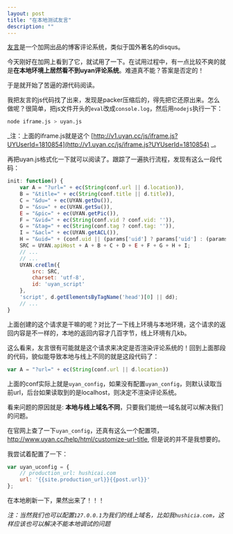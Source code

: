 ```yaml
---
layout: post
title: "在本地测试友言"
description: ""
---
```


[友言](http://www.uyan.cc/)是一个加网出品的博客评论系统，类似于国外著名的disqus。

今天刚好在加网上看到了它，就试用了一下。在试用过程中，有一点比较不爽的就是**在本地环境上居然看不到uyan评论系统**。难道真不能？答案是否定的！

于是就开始了苦逼的源代码阅读。

我把友言的js代码找了出来，发现是packer压缩后的，得先把它还原出来。怎么做呢？很简单，把js文件开头的`eval`改成`console.log`，然后用`nodejs`执行一下：

```bash
node iframe.js > uyan.js
```

_注：上面的iframe.js就是这个
[http://v1.uyan.cc/js/iframe.js?UYUserId=1810854](http://v1.uyan.cc/js/iframe.js?UYUserId=1810854)  _。

再把uyan.js格式化一下就可以阅读了。跟踪了一遍执行流程，发现有这么一段代码：

```javascript
init: function() {
    var A = "?url=" + ec(String(conf.url || d.location)),
    B = "&title=" + ec(String(conf.title || d.title)),
    C = "&du=" + ec(UYAN.getDu()),
    D = "&su=" + ec(UYAN.getSu()),
    E = "&pic=" + ec(UYAN.getPic()),
    F = "&vid=" + ec(String(conf.vid ? conf.vid: '')),
    G = "&tag=" + ec(String(conf.tag ? conf.tag: '')),
    I = "&acl=" + ec(UYAN.getACL()),
    H = "&uid=" + (conf.uid || (params['uid'] ? params['uid'] : (params['UYUserId'] ? params['UYUserId'] : ''))),
    SRC = UYAN.apiHost + A + B + C + D + E + F + G + H + I; 
    // ...
    // ...
    UYAN.creElm({
        src: SRC,
        charset: 'utf-8',
        id: 'uyan_script'
    },
    'script', d.getElementsByTagName('head')[0] || dd);
    // ...
}
```

上面创建的这个请求是干嘛的呢？对比了一下线上环境与本地环境，这个请求的返回内容是不一样的，本地的返回内容才几百字节，线上环境有几kb。

这么看来，友言很有可能就是这个请求来决定是否渲染评论系统的！回到上面那段的代码，貌似能导致本地与线上不同的就是这段代码了：

```javascript
var A = "?url=" + ec(String(conf.url || d.location))
```

上面的conf实际上就是`uyan_config`，如果没有配置`uyan_config`，则默认读取当前url，后台如果读取到的是localhost，则决定不渲染评论系统。

看来问题的原因就是:
**本地与线上域名不同**，只要我们能统一域名就可以解决我们的问题。

在官网上查了一下`uyan_config`，还真有这么一个配置项，
http://www.uyan.cc/help/html/customize-url-title, 但是说的并不是我想要的。

我尝试着配置了一下：
    
```javascript
var uyan_uconfig = {
    // production_url: hushicai.com
    url: '{{site.production_url}}{{post.url}}'   
};
```

在本地刷新一下，果然出来了！！！

_注：当然我们也可以配置`127.0.0.1`为我们的线上域名，比如我`hushicia.com`，这样应该也可以解决不能本地调试的问题_
